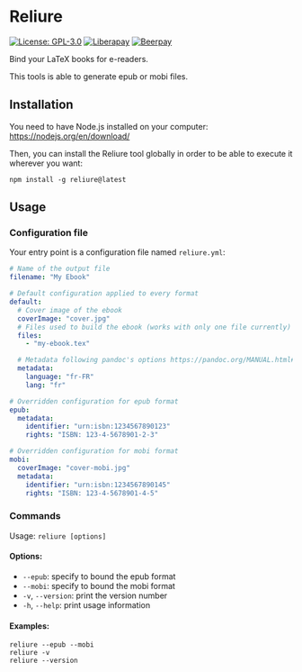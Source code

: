 # Reliure

[![License: GPL-3.0](https://img.shields.io/github/license/GreatWizard/reliure)](https://github.com/GreatWizard/reliure/blob/master/LICENSE.md)
[![Liberapay](http://img.shields.io/liberapay/patrons/GreatWizard.svg?logo=liberapay)](https://liberapay.com/GreatWizard/)
[![Beerpay](https://beerpay.io/GreatWizard/ember-circleci/badge.svg?style=flat)](https://beerpay.io/GreatWizard/reliure)

Bind your LaTeX books for e-readers.

This tools is able to generate epub or mobi files.

## Installation

You need to have Node.js installed on your computer: https://nodejs.org/en/download/

Then, you can install the Reliure tool globally in order to be able to execute it wherever you want:

```shell
npm install -g reliure@latest
```

## Usage

### Configuration file

Your entry point is a configuration file named `reliure.yml`:

```yaml
# Name of the output file
filename: "My Ebook"

# Default configuration applied to every format
default:
  # Cover image of the ebook
  coverImage: "cover.jpg"
  # Files used to build the ebook (works with only one file currently)
  files:
    - "my-ebook.tex"

  # Metadata following pandoc's options https://pandoc.org/MANUAL.html#epub-metadata
  metadata:
    language: "fr-FR"
    lang: "fr"

# Overridden configuration for epub format
epub:
  metadata:
    identifier: "urn:isbn:1234567890123"
    rights: "ISBN: 123-4-5678901-2-3"

# Overridden configuration for mobi format
mobi:
  coverImage: "cover-mobi.jpg"
  metadata:
    identifier: "urn:isbn:1234567890145"
    rights: "ISBN: 123-4-5678901-4-5"
```

### Commands

Usage: `reliure [options]`

#### Options:

- `--epub`: specify to bound the epub format
- `--mobi`: specify to bound the mobi format
- `-v`, `--version`: print the version number
- `-h`, `--help`: print usage information

#### Examples:

```shell
reliure --epub --mobi
reliure -v
reliure --version
```
